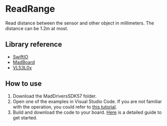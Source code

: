# ReadRange

Read distance between the sensor and other object in millimeters. The distance can be 1.2m at most.

## Library reference

* [SwiftIO](https://github.com/madmachineio/SwiftIO)
* [MadBoard](https://github.com/madmachineio/MadBoards)
* [VL53L0x](https://github.com/madmachineio/MadDriversSDK57/tree/main/Sources/VL53L0x/VL53L0x.swift)

## How to use

1. Download the MadDriversSDK57 folder.
2. Open one of the examples in Visual Studio Code. If you are not familiar with the operation, you could refer to [this tutorial](https://docs.madmachine.io/how-to/open-project).
3. Build and download the code to your board. [Here](https://docs.madmachine.io/overview/run-your-first-project) is a detailed guide to get started.